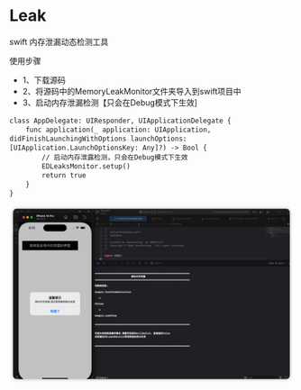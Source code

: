 # Leak
swift 内存泄漏动态检测工具

使用步骤
- 1、下载源码
- 2、将源码中的MemoryLeakMonitor文件夹导入到swift项目中
- 3、启动内存泄漏检测【只会在Debug模式下生效]
```
class AppDelegate: UIResponder, UIApplicationDelegate {
    func application(_ application: UIApplication, didFinishLaunchingWithOptions launchOptions: [UIApplication.LaunchOptionsKey: Any]?) -> Bool {
        // 启动内存泄露检测，只会在Debug模式下生效
        EDLeaksMonitor.setup()
        return true
    }
}
```

![内存泄露提示.png](https://github.com/chenfanfang/Leak/blob/main/%E6%88%AA%E5%9B%BE/leak.png)
